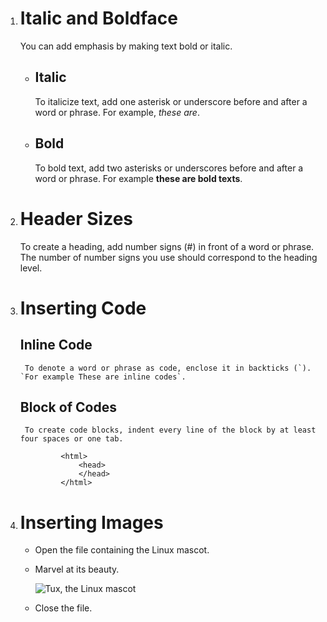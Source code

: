 1. # Italic and Boldface
    You can add emphasis by making text bold or italic.
    * ## Italic 
        To italicize text, add one asterisk or underscore before and after a word or phrase. For example, _these are_.

    * ## Bold 
        To bold text, add two asterisks or underscores before and after a word or phrase. For example **these are bold texts**. 

2. # Header Sizes 
    To create a heading, add number signs (#) in front of a word or phrase. The number of number signs you use should correspond to the heading level.

3. # Inserting Code
    ## Inline Code
        To denote a word or phrase as code, enclose it in backticks (`). `For example These are inline codes`.

    ## Block of Codes
        To create code blocks, indent every line of the block by at least four spaces or one tab.

                <html>
                    <head>
                    </head>
                </html>


4. # Inserting Images
    
    - Open the file containing the Linux mascot.
    - Marvel at its beauty.

        ![Tux, the Linux mascot](https://mdg.imgix.net/assets/images/tux.png?auto=format&fit=clip&q=40&w=100)

    - Close the file.
